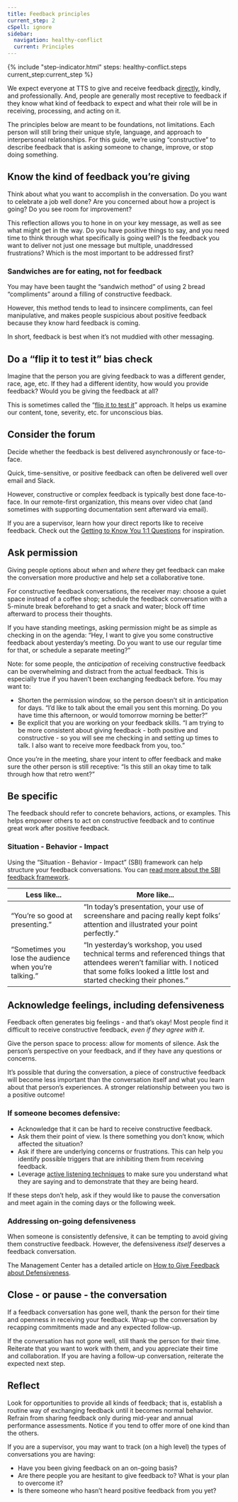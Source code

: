 ```yaml
---
title: Feedback principles
current_step: 2
cSpell: ignore 
sidebar:
  navigation: healthy-conflict
  current: Principles
---
```


{% include "step-indicator.html" steps: healthy-conflict.steps current_step:current_step  %}

We expect everyone at TTS to give and receive feedback [directly](https://brenebrown.com/articles/2018/10/15/clear-is-kind-unclear-is-unkind/#:~:text=simple%20but%20transformative%3A-,Clear%20is%20kind.%20Unclear%20is%20unkind.,-I%20first%20heard), kindly, and professionally. And, people are generally most receptive to feedback if they know what kind of feedback to expect and what their role will be in receiving, processing, and acting on it.

The principles below are meant to be foundations, not limitations. Each person will still bring their unique style, language, and approach to interpersonal relationships.
For this guide, we’re using “constructive” to describe feedback that is asking someone to change, improve, or stop doing something.

## Know the kind of feedback you’re giving

Think about what you want to accomplish in the conversation. Do you want to celebrate a job well done? Are you concerned about how a project is going? Do you see room for improvement? 

This reflection allows you to hone in on your key message, as well as see what might get in the way. Do you have positive things to say, and you need time to think through what specifically is going well? Is the feedback you want to deliver not just one message but multiple, unaddressed frustrations? Which is the most important to be addressed first?

### Sandwiches are for eating, not for feedback
You may have been taught the “sandwich method” of using 2 bread “compliments” around a filling of constructive feedback. 

However, this method tends to lead to insincere compliments, can feel manipulative, and makes people suspicious about positive feedback because they know hard feedback is coming.

In short, feedback is best when it’s not muddied with other messaging.

## Do a “flip it to test it” bias check
Imagine that the person you are giving feedback to was a different gender, race, age, etc. If they had a different identity, how would you provide feedback? Would you be giving the feedback at all?

This is sometimes called the “[flip it to test it](https://www.youtube.com/watch?v=Bq_xYSOZrgU)” approach. It helps us examine our content, tone, severity, etc. for unconscious bias.

## Consider the forum
Decide whether the feedback is best delivered asynchronously or face-to-face. 

Quick, time-sensitive, or positive feedback can often be delivered well over email and Slack.

However, constructive or complex feedback is typically best done face-to-face. In our remote-first organization, this means over video chat (and sometimes with supporting documentation sent afterward via email). 

If you are a supervisor, learn how your direct reports like to receive feedback. Check out the [Getting to Know You 1:1 Questions](https://docs.google.com/document/d/1WVysnJMkLNkmQakjKIxa_v47Ws1RNDh6-iCMG6CsZ4k/edit#heading=h.fjiwnjdg16vj) for inspiration.  

## Ask permission
Giving people options about _when_ and _where_ they get feedback can make the conversation more productive and help set a collaborative tone. 

For constructive feedback conversations, the receiver may: choose a quiet space instead of a coffee shop; schedule the feedback conversation with a 5-minute break beforehand to get a snack and water; block off time afterward to process their thoughts.

If you have standing meetings, asking permission might be as simple as checking in on the agenda: “Hey, I want to give you some constructive feedback about yesterday’s meeting. Do you want to use our regular time for that, or schedule a separate meeting?” 

Note: for some people, the _anticipation_ of receiving constructive feedback can be overwhelming and distract from the actual feedback. This is especially true if you haven’t been exchanging feedback before. You may want to:

- Shorten the permission window, so the person doesn’t sit in anticipation for days. “I’d like to talk about the email you sent this morning. Do you have time this afternoon, or would tomorrow morning be better?” 
- Be explicit that you are working on your feedback skills. “I am trying to be more consistent about giving feedback - both positive and constructive - so you will see me checking in and setting up times to talk. I also want to receive more feedback from you, too.”

Once you’re in the meeting, share your intent to offer feedback and make sure the other person is still receptive: “Is this still an okay time to talk through how that retro went?” 

## Be specific
The feedback should refer to concrete behaviors, actions, or examples. This helps empower others to act on constructive feedback and to continue great work after positive feedback.

### Situation - Behavior - Impact
Using the “Situation - Behavior - Impact” (SBI) framework can help structure your feedback conversations. You can [read more about the SBI feedback framework](https://www.mindtools.com/pages/article/situation-behavior-impact-feedback.htm).

| Less like...      | More like... |
| ----------- | ----------- |
| “You’re so good at presenting.”      | “In today’s presentation, your use of screenshare and pacing really kept folks’ attention and illustrated your point perfectly.”       |
| “Sometimes you lose the audience when you’re talking.”   | “In yesterday’s workshop, you used technical terms and referenced things that attendees weren’t familiar with. I noticed that some folks looked a little lost and started checking their phones.”        |

## Acknowledge feelings, including defensiveness
Feedback often generates big feelings - and that’s okay! Most people find it difficult to receive constructive feedback, _even if they agree with it_.

Give the person space to process: allow for moments of silence. Ask the person’s perspective on your feedback, and if they have any questions or concerns.

It’s possible that during the conversation, a piece of constructive feedback will become less important than the conversation itself and what you learn about that person’s experiences. A stronger relationship between you two is a positive outcome!  

### If someone becomes defensive: 
- Acknowledge that it can be hard to receive constructive feedback. 
- Ask them their point of view. Is there something you don’t know, which affected the situation?
- Ask if there are underlying concerns or frustrations. This can help you identify possible triggers that are inhibiting them from receiving feedback.
- Leverage [active listening techniques](https://www.ccl.org/articles/leading-effectively-articles/coaching-others-use-active-listening-skills/) to make sure you understand what they are saying and to demonstrate that they are being heard. 

If these steps don’t help, ask if they would like to pause the conversation and meet again in the coming days or the following week.

### Addressing on-going defensiveness
When someone is consistently defensive, it can be tempting to avoid giving them constructive feedback. However, the defensiveness _itself_ deserves a feedback conversation. 

The Management Center has a detailed article on [How to Give Feedback about Defensiveness](https://www.managementcenter.org/resources/give-feedback-defensive-staff-member/).

## Close - or pause - the conversation
If a feedback conversation has gone well, thank the person for their time and openness in receiving your feedback. Wrap-up the conversation by recapping commitments made and any expected follow-up.

If the conversation has not gone well, still thank the person for their time. Reiterate that you want to work with them, and you appreciate their time and collaboration. If you are having a follow-up conversation, reiterate the  expected next step.

## Reflect
Look for opportunities to provide all kinds of feedback; that is, establish a routine way of exchanging feedback until it becomes normal behavior. Refrain from sharing feedback only during mid-year and annual performance assessments.  Notice if you tend to offer more of one kind than the others. 

If you are a supervisor, you may want to track (on a high level) the types of conversations you are having: 
- Have you been giving feedback on an on-going basis? 
- Are there people you are hesitant to give feedback to? What is your plan to overcome it?
- Is there someone who hasn’t heard positive feedback from you yet?
